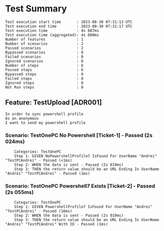 # Test Summary
	Test execution start time       : 2023-08-30 07:31:13 UTC
	Test execution end time         : 2023-08-30 07:31:17 UTC
	Test execution time             : 4s 087ms
	Test execution time (aggregated): 4s 080ms
	Number of features              : 1
	Number of scenarios             : 2
	Passed scenarios                : 2
	Bypassed scenarios              : 0
	Failed scenarios                : 0
	Ignored scenarios               : 0
	Number of steps                 : 6
	Passed steps                    : 6
	Bypassed steps                  : 0
	Failed steps                    : 0
	Ignored steps                   : 0
	Not Run steps                   : 0

## Feature: TestUpload [ADR001]
	In order to sync powershell profile
	As an anonymous
	I want to send my powershell profile

### 	Scenario: TestOnePC No Powershell [Ticket-1] - Passed (2s 024ms)
		Categories: TestOnePC
		Step 1: GIVEN NoPowershellProfile7 IsFound For UserName "Andrei" "TestPCAndrei" - Passed (<1ms)
		Step 2: WHEN the data is sent - Passed (2s 019ms)
		Step 3: THEN the return value should be an URL Ending In UserName "Andrei" "TestPCAndrei" - Passed (1ms)

### 	Scenario: TestOnePC Powershell7 Exists [Ticket-2] - Passed (2s 055ms)
		Categories: TestOnePC
		Step 1: GIVEN PowershellProfile7 IsFound For UserName "Andrei" "TestPCAndrei" - Passed (16ms)
		Step 2: WHEN the data is sent - Passed (2s 019ms)
		Step 3: THEN the return value should be an URL Ending In UserName "Andrei" "TestPCAndrei" With ID - Passed (1ms)
